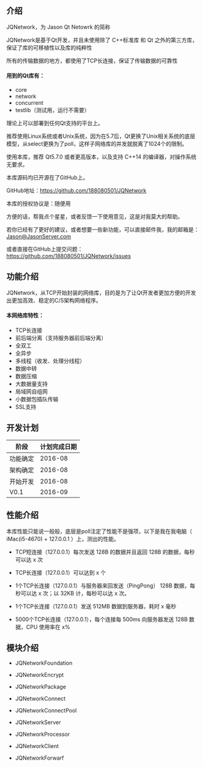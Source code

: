 ## 介绍

JQNetwork，为 Jason Qt Netowrk 的简称

JQNetwork是基于Qt开发，并且未使用除了 C++标准库 和 Qt 之外的第三方库，保证了库的可移植性以及库的纯粹性

所有的传输数据的地方，都使用了TCP长连接，保证了传输数据的可靠性

#### 用到的Qt库有：

* core
* network
* concurrent	
* testlib（测试用，运行不需要）

理论上可以部署到任何Qt支持的平台上。

推荐使用Linux系统或者Unix系统，因为在5.7后，Qt更换了Unix相关系统的底层模型，从select更换为了poll，这样子网络库的并发就脱离了1024个的限制。

使用本库，推荐 Qt5.7.0 或者更高版本，以及支持 C++14 的编译器，对操作系统无要求。

本库源码均已开源在了GitHub上。

GitHub地址：https://github.com/188080501/JQNetwork

本库的授权协议是：随便用

方便的话，帮我点个星星，或者反馈一下使用意见，这是对我莫大的帮助。

若你已经有了更好的建议，或者想要一些新功能，可以直接邮件我，我的邮箱是：Jason@JasonServer.com

或者直接在GitHub上提交问题：
https://github.com/188080501/JQNetwork/issues

## 功能介绍

JQNetwork，从TCP开始封装的网络库，目的是为了让Qt开发者更加方便的开发出更加高效、稳定的C/S架构网络程序。

#### 本网络库特性：

* TCP长连接
* 前后端分离（支持服务器前后端分离）
* 全双工
* 全异步
* 多线程（收发、处理分线程）
* 数据中转
* 数据压缩
* 大数据量支持
* 局域网自组网
* 小数据包插队传输
* SSL支持

## 开发计划

阶段|计划完成日期
---|---
功能确定|2016-08
架构确定|2016-08
开始开发|2016-08
V0.1|2016-09

## 性能介绍

本库性能只能说一般般，底层是poll注定了性能不是强项，以下是我在我电脑（ iMac(i5-4670) + 127.0.0.1 ）上，测出的性能。

* TCP短连接（127.0.0.1）每次发送 128B 的数据并且返回 128B 的数据，每秒可以达 x 次

* TCP长连接（127.0.0.1）可以达到 x 个

* 1个TCP长连接（127.0.0.1）与服务器来回发送（PingPong） 128B 数据，每秒可以达 x 次；以 32KB 计，每秒可以达 x 次。

* 1个TCP长连接（127.0.0.1）发送 512MB 数据到服务器，耗时 x 毫秒

* 5000个TCP长连接（127.0.0.1），每个连接每 500ms 向服务器发送 128B 数据，CPU 使用率在 x%

## 模块介绍

* JQNetworkFoundation

* JQNetworkEncrypt

* JQNetworkPackage

* JQNetworkConnect

* JQNetworkConnectPool

* JQNetworkServer

* JQNetworkProcessor

* JQNetworkClient

* JQNetworkForwarf